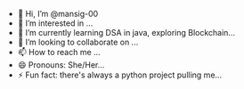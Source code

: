- 👋 Hi, I’m @mansig-00
- 👀 I’m interested in ...
- 🌱 I’m currently learning DSA in java, exploring Blockchain...
- 💞️ I’m looking to collaborate on ...
- 📫 How to reach me ...
- 😄 Pronouns: She/Her...
- ⚡ Fun fact: there's always a python project pulling me...

<!---
mansig-00/mansig-00 is a ✨ special ✨ repository because its `README.md` (this file) appears on your GitHub profile.
You can click the Preview link to take a look at your changes.
--->
